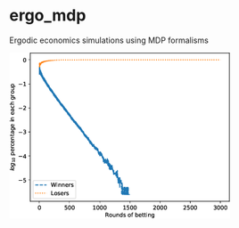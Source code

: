 # ergo_mdp
Ergodic economics simulations using MDP formalisms

![Percentages of winners and losers](https://github.com/ssamot/ergo_mdp/blob/main/plots/hist.png?raw=true)

